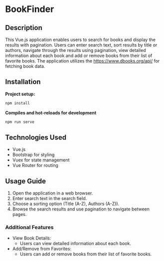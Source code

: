 # BookFinder

## Description
This Vue.js application enables users to search for books and display the results with pagination. Users can enter search text, sort results by title or authors, navigate through the results using pagination, view detailed information about each book and add or remove books from their list of favorite books. The application utilizes the https://www.dbooks.org/api/ for fetching book data.

## Installation
 **Project setup:**
   ```bash
   npm install
   ```
 **Compiles and hot-reloads for development**
   ```bash
   npm run serve
   ```

## Technologies Used
* Vue.js
* Bootstrap for styling
* Vuex for state management
* Vue Router for routing

## Usage Guide
1. Open the application in a web browser.
2. Enter search text in the search field.
3. Choose a sorting option (Title (A-Z), Authors (A-Z)).
4. Browse the search results and use pagination to navigate between pages.

### Additional Features
* View Book Details:
  - Users can view detailed information about each book.
* Add/Remove from Favorites:
  - Users can add or remove books from their list of favorite books.

